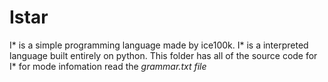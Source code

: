 # Istar
I* is a simple programming language made by ice100k. I* is a interpreted language built entirely on python.
This folder has all of the source code for I*
for mode infomation read the *grammar.txt file*
